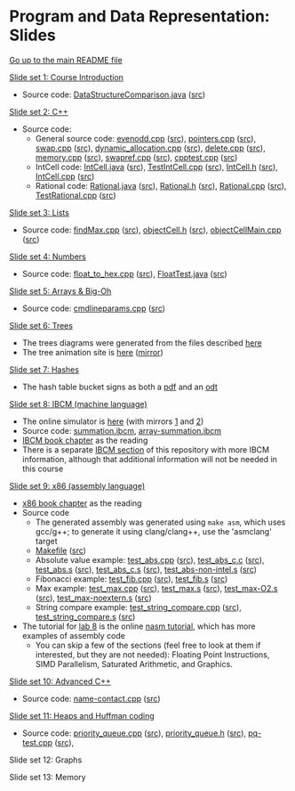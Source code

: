 Program and Data Representation: Slides
=======================================

[Go up to the main README file](../README.html)

[Slide set 1: Course Introduction](01-intro.html)

- Source code: [DataStructureComparison.java](code/01-intro/DataStructureComparison.java.html) ([src](code/01-intro/DataStructureComparison.java))


[Slide set 2: C++](02-cpp.html)

- Source code:
  - General source code: [evenodd.cpp](code/02-cpp/evenodd.cpp.html) ([src](code/02-cpp/evenodd.cpp)), [pointers.cpp](code/02-cpp/pointers.cpp.html) ([src](code/02-cpp/pointers.cpp)), [swap.cpp](code/02-cpp/swap.cpp.html) ([src](code/02-cpp/swap.cpp)), [dynamic_allocation.cpp](code/02-cpp/dynamic_allocation.cpp.html) ([src](code/02-cpp/dynamic_allocation.cpp)), [delete.cpp](code/02-cpp/delete.cpp.html) ([src](code/02-cpp/delete.cpp)), [memory.cpp](code/02-cpp/memory.cpp.html) ([src](code/02-cpp/memory.cpp)), [swapref.cpp](code/02-cpp/swapref.cpp.html) ([src](code/02-cpp/swapref.cpp)), [cpptest.cpp](code/02-cpp/cpptest.cpp.html) ([src](code/02-cpp/cpptest.cpp))
  - IntCell code: [IntCell.java](code/02-cpp/IntCell.java.html) ([src](code/02-cpp/IntCell.java)), [TestIntCell.cpp](code/02-cpp/TestIntCell.cpp.html) ([src](code/02-cpp/TestIntCell.cpp)), [IntCell.h](code/02-cpp/IntCell.h.html) ([src](code/02-cpp/IntCell.h)), [IntCell.cpp](code/02-cpp/IntCell.cpp.html) ([src](code/02-cpp/IntCell.cpp))
  - Rational code: [Rational.java](code/02-cpp/Rational.java.html) ([src](code/02-cpp/Rational.java)), [Rational.h](code/02-cpp/Rational.h.html) ([src](code/02-cpp/Rational.h)), [Rational.cpp](code/02-cpp/Rational.cpp.html) ([src](code/02-cpp/Rational.cpp)), [TestRational.cpp](code/02-cpp/TestRational.cpp.html) ([src](code/02-cpp/TestRational.cpp))

[Slide set 3: Lists](03-lists.html)

- Source code: [findMax.cpp](code/03-lists/findMax.cpp.html) ([src](code/03-lists/findMax.cpp)), [objectCell.h](code/03-lists/objectCell.h.html) ([src](code/03-lists/objectCell.h)), [objectCellMain.cpp](code/03-lists/objectCellMain.cpp.html) ([src](code/03-lists/objectCellMain.cpp))

[Slide set 4: Numbers](04-numbers.html)

- Source code: [float_to_hex.cpp](code/04-numbers/float_to_hex.cpp.html) ([src](code/04-numbers/float_to_hex.cpp)), [FloatTest.java](code/04-numbers/FloatTest.java.html) ([src](code/04-numbers/FloatTest.java))

[Slide set 5: Arrays & Big-Oh](05-arrays-bigoh.html)

- Source code: [cmdlineparams.cpp](code/05-arrays-bigoh/cmdlineparams.cpp.html) ([src](code/05-arrays-bigoh/cmdlineparams.cpp))

[Slide set 6: Trees](06-trees.html)

- The trees diagrams were generated from the files described [here](graphs/index.html)
- The tree animation site is [here](http://www.qmatica.com/DataStructures/Trees/BST.html) ([mirror](http://webdiis.unizar.es/asignaturas/EDA/AVLTree/avltree.html))

[Slide set 7: Hashes](07-hashes.html)

- The hash table bucket signs as both a [pdf](misc/hash-table-buckets.pdf) and an [odt](misc/hash-table-buckets.odt)

[Slide set 8: IBCM (machine language)](08-ibcm.html)

- The online simulator is [here](http://www.cs.virginia.edu/~cs216/ibcm/) (with mirrors [1](http://libra.cs.virginia.edu/ibcm/) and [2](http://people.virginia.edu/~asb2t/ibcm/))
- Source code: [summation.ibcm](../ibcm/summation.ibcm), [array-summation.ibcm](../ibcm/array-summation.ibcm)
- [IBCM book chapter](../book/ibcm-chapter.pdf) as the reading
- There is a separate [IBCM section](../ibcm/index.html) of this repository with more IBCM information, although that additional information will not be needed in this course

[Slide set 9: x86 (assembly language)](09-x86.html)

- [x86 book chapter](../book/x86-chapter.pdf) as the reading
- Source code
  - The generated assembly was generated using `make asm`, which uses gcc/g++; to generate it using clang/clang++, use the 'asmclang' target
  - [Makefile](code/09-x86/Makefile.html) ([src](code/09-x86/Makefile))
  - Absolute value example: [test_abs.cpp](code/09-x86/test_abs.cpp.html) ([src](code/09-x86/test_abs.cpp)), [test_abs_c.c](code/09-x86/test_abs_c.c.html) ([src](code/09-x86/test_abs_c.c)), [test_abs.s](code/09-x86/test_abs.s.html) ([src](code/09-x86/test_abs.s)), [test_abs_c.s](code/09-x86/test_abs_c.s.html) ([src](code/09-x86/test_abs_c.s)), [test_abs-non-intel.s](code/09-x86/test_abs-non-intel.s.html) ([src](code/09-x86/test_abs-non-intel.s))
  - Fibonacci example: [test_fib.cpp](code/09-x86/test_fib.cpp.html) ([src](code/09-x86/test_fib.cpp)), [test_fib.s](code/09-x86/test_fib.s.html) ([src](code/09-x86/test_fib.s))
  - Max example: [test_max.cpp](code/09-x86/test_max.cpp.html) ([src](code/09-x86/test_max.cpp)), [test_max.s](code/09-x86/test_max.s.html) ([src](code/09-x86/test_max.s)), [test_max-O2.s](code/09-x86/test_max-O2.s.html) ([src](code/09-x86/test_max-O2.s)), [test_max-noextern.s](code/09-x86/test_max-noextern.s.html) ([src](code/09-x86/test_max-noextern.s))
  - String compare example: [test_string_compare.cpp](code/09-x86/test_string_compare.cpp.html) ([src](code/09-x86/test_string_compare.cpp)), [test_string_compare.s](code/09-x86/test_string_compare.s.html) ([src](code/09-x86/test_string_compare.s))
- The tutorial for [lab 8](../labs/lab08/index.html) is the online [nasm tutorial](http://cs.lmu.edu/~ray/notes/nasmexamples/), which has more examples of assembly code
  - You can skip a few of the sections (feel free to look at them if interested, but they are not needed): Floating Point Instructions, SIMD Parallelism, Saturated Arithmetic, and Graphics.


[Slide set 10: Advanced C++](10-advanced-cpp.html)

- Source code: [name-contact.cpp](code/10-advanced-cpp/name-contact.cpp.html) ([src](code/10-advanced-cpp/name-contact.cpp))

[Slide set 11: Heaps and Huffman coding](11-heaps-huffman.html)

- Source code: [priority_queue.cpp](code/11-heaps-huffman/priority_queue.cpp.html) ([src](code/11-heaps-huffman/priority_queue.cpp)), [priority_queue.h](code/11-heaps-huffman/priority_queue.h.html) ([src](code/11-heaps-huffman/priority_queue.h)), [pq-test.cpp](code/11-heaps-huffman/pq-test.cpp.html) ([src](code/11-heaps-huffman/pq-test.cpp)),

Slide set 12: Graphs

Slide set 13: Memory
